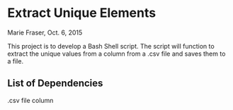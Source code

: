 # Extract Unique Elements
Marie Fraser, Oct. 6, 2015

This project is to develop a Bash Shell script.
The script will function to extract the unique values from a column from a .csv file and saves them to a file.

## List of Dependencies
.csv file
column
